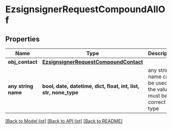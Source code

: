 # EzsignsignerRequestCompoundAllOf


## Properties
Name | Type | Description | Notes
------------ | ------------- | ------------- | -------------
**obj_contact** | [**EzsignsignerRequestCompoundContact**](EzsignsignerRequestCompoundContact.md) |  | 
**any string name** | **bool, date, datetime, dict, float, int, list, str, none_type** | any string name can be used but the value must be the correct type | [optional]

[[Back to Model list]](../README.md#documentation-for-models) [[Back to API list]](../README.md#documentation-for-api-endpoints) [[Back to README]](../README.md)


